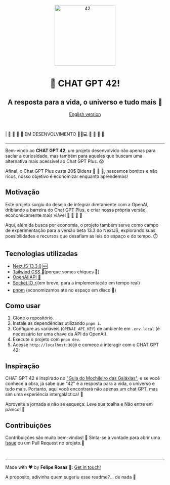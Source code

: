 <div align="center">
<p>
  <img width="192" height="192" alt="42" src="https://res.cloudinary.com/eufelipe/image/upload/v1681657961/chat-gpt-42/android-chrome-192x192_ikxsas.png">
</p>
<h1>
👋 <strong>CHAT GPT 42</strong>!
</h1>
<h2>A resposta para a vida, o universo e tudo mais 👊</h2>

 [English version](/README.md)
 
</div>

<p>&nbsp;</p>
 

| 🚧 🚧 🚧 🚧 EM DESENVOLVIMENTO 👨‍💻💻  🚧 🚧 🚧 🚧
 
--- 

Bem-vindo ao **CHAT GPT 42**, um projeto desenvolvido não apenas para saciar a curiosidade, mas também para aqueles que buscam uma alternativa mais acessível ao Chat GPT Plus. 😱

Afinal, o Chat GPT Plus custa 20$ Bidens 🤡 🤡 🤡, nascemos bonitos e não ricos, nosso objetivo é economizar enquanto aprendemos!



## Motivação

Este projeto surgiu do desejo de integrar diretamente com a OpenAI, driblando a barreira do Chat GPT Plus, e criar nossa própria versão, economicamente mais viável 💸 💸 💸 🚀

Aqui, além da busca por economia, o projeto também serve como campo de experimentação para a versão beta 13.3 do NextJS, explorando suas possibilidades e recursos que desafiam as leis do espaço e do tempo. ⏱️

## Tecnologias utilizadas

- [NextJS 13.3.0](https://beta.nextjs.org/) 🆕 
- [Tailwind CSS 🌈](https://tailwindcss.com/)(porque somos chiques 👸)
- [OpenAI API 🧠](https://openai.com/)
- [Socket.IO ⚡️](https://socket.io/)(em breve, para a implementação em tempo real)
- [pnpm](https://pnpm.io/pt/) (economizamos até no espaço em disco 🥲)

## Como usar

1. Clone o repositório.
2. Instale as dependências utilizando `pnpm i`.
3. Configure as variáveis (`OPENAI_API_KEY`) de ambiente em `.env.local` (é necessário ter uma chave da API da OpenAI).
4. Execute o projeto com `pnpm dev`.
5. Acesse `http://localhost:3000` e comece a interagir com o CHAT GPT 42!

## Inspiração

CHAT GPT 42 é inspirado no ["Guia do Mochileiro das Galáxias"](https://pt.wikipedia.org/wiki/The_Hitchhiker%27s_Guide_to_the_Galaxy), e se você conhece a obra, já sabe que "42" é a resposta para a vida, o universo e tudo mais. Portanto, aqui você encontrará não apenas um chat GPT, mas sim uma experiência intergaláctica! 🎉

Aproveite a jornada e não se esqueça: Leve sua toalha e Não entre em pânico! 🚀


## Contribuições
Contribuições são muito bem-vindas! 🎉 Sinta-se à vontade para abrir uma [Issue](https://github.com/eufelipe/chat-gpt-42-nextjs/issues) ou um Pull Request no projeto.🚀

<p>&nbsp;</p>


---

Made with ♥ by **Felipe Rosas** 👋: [Get in touch!](https://www.linkedin.com/in/eufelipe/)

A proposito, adivinha quem sugeriu esse readme?...  de nada 🥰
